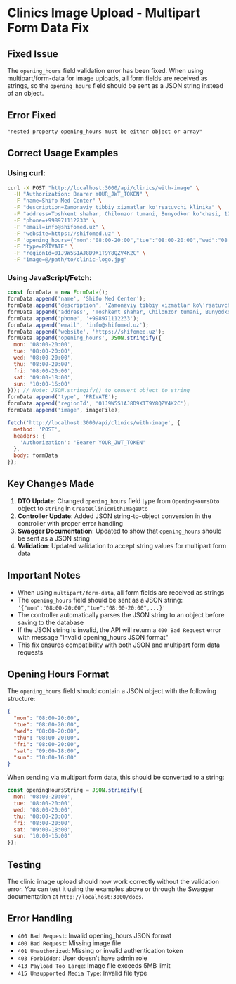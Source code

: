 # Clinics Image Upload - Multipart Form Data Fix

## Fixed Issue
The `opening_hours` field validation error has been fixed. When using multipart/form-data for image uploads, all form fields are received as strings, so the `opening_hours` field should be sent as a JSON string instead of an object.

## Error Fixed
```
"nested property opening_hours must be either object or array"
```

## Correct Usage Examples

### Using curl:
```bash
curl -X POST "http://localhost:3000/api/clinics/with-image" \
  -H "Authorization: Bearer YOUR_JWT_TOKEN" \
  -F "name=Shifo Med Center" \
  -F "description=Zamonaviy tibbiy xizmatlar ko'rsatuvchi klinika" \
  -F "address=Toshkent shahar, Chilonzor tumani, Bunyodkor ko'chasi, 12-uy" \
  -F "phone=+998971112233" \
  -F "email=info@shifomed.uz" \
  -F "website=https://shifomed.uz" \
  -F 'opening_hours={"mon":"08:00-20:00","tue":"08:00-20:00","wed":"08:00-20:00","thu":"08:00-20:00","fri":"08:00-20:00","sat":"09:00-18:00","sun":"10:00-16:00"}' \
  -F "type=PRIVATE" \
  -F "regionId=01J9W5S1AJ8D9X1T9Y8QZV4K2C" \
  -F "image=@/path/to/clinic-logo.jpg"
```

### Using JavaScript/Fetch:
```javascript
const formData = new FormData();
formData.append('name', 'Shifo Med Center');
formData.append('description', 'Zamonaviy tibbiy xizmatlar ko\'rsatuvchi klinika');
formData.append('address', 'Toshkent shahar, Chilonzor tumani, Bunyodkor ko\'chasi, 12-uy');
formData.append('phone', '+998971112233');
formData.append('email', 'info@shifomed.uz');
formData.append('website', 'https://shifomed.uz');
formData.append('opening_hours', JSON.stringify({
  mon: '08:00-20:00',
  tue: '08:00-20:00',
  wed: '08:00-20:00',
  thu: '08:00-20:00',
  fri: '08:00-20:00',
  sat: '09:00-18:00',
  sun: '10:00-16:00'
})); // Note: JSON.stringify() to convert object to string
formData.append('type', 'PRIVATE');
formData.append('regionId', '01J9W5S1AJ8D9X1T9Y8QZV4K2C');
formData.append('image', imageFile);

fetch('http://localhost:3000/api/clinics/with-image', {
  method: 'POST',
  headers: {
    'Authorization': 'Bearer YOUR_JWT_TOKEN'
  },
  body: formData
});
```

## Key Changes Made

1. **DTO Update**: Changed `opening_hours` field type from `OpeningHoursDto` object to `string` in `CreateClinicWithImageDto`
2. **Controller Update**: Added JSON string-to-object conversion in the controller with proper error handling
3. **Swagger Documentation**: Updated to show that `opening_hours` should be sent as a JSON string
4. **Validation**: Updated validation to accept string values for multipart form data

## Important Notes

- When using `multipart/form-data`, all form fields are received as strings
- The `opening_hours` field should be sent as a JSON string: `'{"mon":"08:00-20:00","tue":"08:00-20:00",...}'`
- The controller automatically parses the JSON string to an object before saving to the database
- If the JSON string is invalid, the API will return a `400 Bad Request` error with message "Invalid opening_hours JSON format"
- This fix ensures compatibility with both JSON and multipart form data requests

## Opening Hours Format

The `opening_hours` field should contain a JSON object with the following structure:

```json
{
  "mon": "08:00-20:00",
  "tue": "08:00-20:00", 
  "wed": "08:00-20:00",
  "thu": "08:00-20:00",
  "fri": "08:00-20:00",
  "sat": "09:00-18:00",
  "sun": "10:00-16:00"
}
```

When sending via multipart form data, this should be converted to a string:
```javascript
const openingHoursString = JSON.stringify({
  mon: '08:00-20:00',
  tue: '08:00-20:00',
  wed: '08:00-20:00',
  thu: '08:00-20:00',
  fri: '08:00-20:00',
  sat: '09:00-18:00',
  sun: '10:00-16:00'
});
```

## Testing

The clinic image upload should now work correctly without the validation error. You can test it using the examples above or through the Swagger documentation at `http://localhost:3000/docs`.

## Error Handling

- `400 Bad Request`: Invalid opening_hours JSON format
- `400 Bad Request`: Missing image file
- `401 Unauthorized`: Missing or invalid authentication token
- `403 Forbidden`: User doesn't have admin role
- `413 Payload Too Large`: Image file exceeds 5MB limit
- `415 Unsupported Media Type`: Invalid file type
